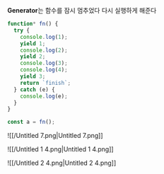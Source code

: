 **Generator**는 함수를 잠시 멈추었다 다시 실행하게 해준다

```JavaScript
function* fn() {
  try {
    console.log(1);
    yield 1;
    console.log(2);
    yield 2;
    console.log(3);
    console.log(4);
    yield 3;
    return `finish`;
  } catch (e) {
    console.log(e);
  }
}

const a = fn();
```

![[/Untitled 7.png|Untitled 7.png]]

![[/Untitled 1 4.png|Untitled 1 4.png]]

![[/Untitled 2 4.png|Untitled 2 4.png]]